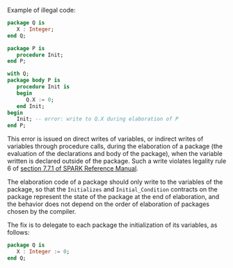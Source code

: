 Example of illegal code:

```ada
package Q is
   X : Integer;
end Q;

package P is
   procedure Init;
end P;

with Q;
package body P is
   procedure Init is
   begin
      Q.X := 0;
   end Init;
begin
   Init; -- error: write to Q.X during elaboration of P
end P;
```

This error is issued on direct writes of variables, or indirect writes of
variables through procedure calls, during the elaboration of a package (the
evaluation of the declarations and body of the package), when the variable
written is declared outside of the package. Such a write violates legality rule
6 of [section 7.7.1 of SPARK Reference Manual].

The elaboration code of a package should only write to the variables of the
package, so that the `Initializes` and `Initial_Condition` contracts on the
package represent the state of the package at the end of elaboration, and the
behavior does not depend on the order of elaboration of packages chosen by the
compiler.

The fix is to delegate to each package the initialization of its variables, as
follows:

```ada
package Q is
   X : Integer := 0;
end Q;
```

[section 7.7.1 of SPARK Reference Manual]:
https://docs.adacore.com/live/wave/spark2014/html/spark2014_rm/packages.html#use-of-initial-condition-and-initializes-aspects
